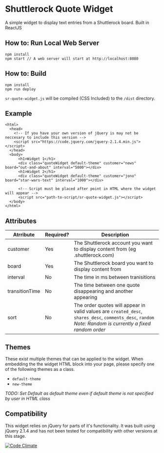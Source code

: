 # Shuttlerock Quote Widget

A simple widget to display text entries from a Shuttlerock board. Built in ReactJS


## How to: Run Local Web Server
```
npm install
npm start // A web server will start at http://localhost:8080
```

## How to: Build

```
npm install
npm run deploy
```

`sr-quote-widget.js` will be compiled (CSS Included) to the `/dist` directory.

## Example
```
<html>
  <head>
    <!-- If you have your own version of jQuery is may not be neccesary to include this version -->
    <script src="https://code.jquery.com/jquery-2.1.4.min.js"></script>
  </head>
  <body>
      <h1>Widget 1</h1>
      <div class="quoteWidget default-theme" customer="news" board="out-and-about" interval="5000"></div>
      <h1>Widget 2</h1>
      <div class="quoteWidget default-theme" customer="jono" board="star-wars-text" interval="1000"></div>
      
      <!-- Script must be placed after point in HTML where the widget will appear -->
      <script src="path-to-script/sr-quote-widget.js"></script>
  </body>
</html>
```

## Attributes

| Atrribute | Required? | Description |
| --------- | --------- | ----------- |
| customer  | Yes | The Shuttlerock account you want to display content from (eg <customer>.shuttlerock.com) |
| board     | Yes | The Shuttlerock board you want to display content from |
| interval  | No | The time in ms between tranisitions |
| transitionTime | No | The time between one quote disappearing and another appearing |
| sort           |  No | The order quotes will appear in valid values are `created_desc`, `shares_desc`, `comments_desc`, `random` *Note: Random is currently a fixed random order* |

## Themes
These exist multiple themes that can be applied to the widget. When embedding the the widget HTML block into your page, please specify one of the following themes as a class.

- `default-theme`
- `new-theme`

_TODO: Set Default as default theme even if default theme is not specified by user in HTML class_

## Compatibility

This widget relies on jQuery for parts of it's functionality. It was built using jQuery 2.1.4 and has not been tested for compatibility with other versions at this stage.

[![Code Climate](https://codeclimate.com/github/dekaikiwi/sr-quote-widget-react/badges/gpa.svg)](https://codeclimate.com/github/dekaikiwi/sr-quote-widget-react)

